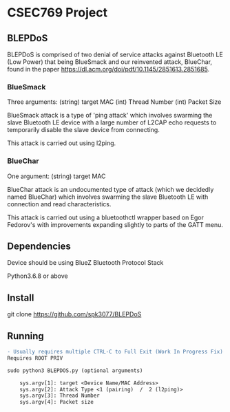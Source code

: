 # CSEC769 Project

## BLEPDoS

BLEPDoS is comprised of two denial of service attacks against Bluetooth LE (Low Power) that being BlueSmack and our reinvented attack, BlueChar, found in the paper https://dl.acm.org/doi/pdf/10.1145/2851613.2851685.

### BlueSmack
Three arguments: (string) target MAC (int) Thread Number (int) Packet Size

BlueSmack attack is a type of 'ping attack' which involves swarming the slave Bluetooth LE device with a large number of L2CAP echo requests to temporarily disable the slave device from connecting.

This attack is carried out using l2ping.

### BlueChar
One argument: (string) target MAC

BlueChar attack is an undocumented type of attack (which we decidedly named BlueChar) which involves swarming the slave Bluetooth LE with connection and read characteristics.

This attack is carried out using a bluetoothctl wrapper based on Egor Fedorov's with improvements expanding slightly to parts of the GATT menu.

## Dependencies
Device should be using BlueZ Bluetooth Protocol Stack

Python3.6.8 or above

## Install
git clone https://github.com/spk3077/BLEPDoS

## Running
```diff
- Usually requires multiple CTRL-C to Full Exit (Work In Progress Fix)
Requires ROOT PRIV

sudo python3 BLEPDOS.py (optional arguments)

    sys.argv[1]: target <Device Name/MAC Address>
    sys.argv[2]: Attack Type <1 (pairing)  /  2 (l2ping)>
    sys.argv[3]: Thread Number
    sys.argv[4]: Packet size
